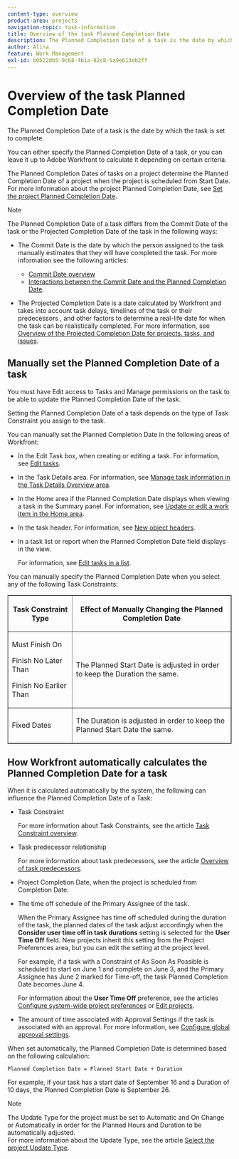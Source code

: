 ```yaml
---
content-type: overview
product-area: projects
navigation-topic: task-information
title: Overview of the task Planned Completion Date
description: The Planned Completion Date of a task is the date by which the task is set to complete.
author: Alina
feature: Work Management
exl-id: b0522db5-9c68-4b1a-82c8-5a9e613eb2ff
---
```

# Overview of the task Planned Completion Date

The Planned Completion Date of a task is the date by which the task is set to complete. 

You can either specify the Planned Completion Date of a task, or you can leave it up to Adobe Workfront to calculate it depending on certain criteria. 

The Planned Completion Dates of tasks on a project determine the Planned Completion Date of a project when the project is scheduled from Start Date. For more information about the project Planned Completion Date, see [Set the project Planned Completion Date](../../../manage-work/projects/planning-a-project/project-planned-completion-date.md).

>[!NOTE]
>
>The Planned Completion Date of a task differs from the Commit Date of the task or the Projected Completion Date of the task in the following ways:
>
>* The Commit Date is the date by which the person assigned to the task manually estimates that they will have completed the task. For more information see the following articles:
>
>   * [Commit Date overview](../../../manage-work/projects/updating-work-in-a-project/overview-of-commit-dates.md) 
>   * [Interactions between the Commit Date and the Planned Completion Date](../../../manage-work/projects/updating-work-in-a-project/interactions-between-commit-and-planned-completion-dates.md).
>
>* The Projected Completion Date is a date calculated by Workfront and takes into account task delays, timelines of the task or their predecessors , and other factors to determine a real-life date for when the task can be realistically completed. For more information, see [Overview of the Projected Completion Date for projects, tasks, and issues](../../../manage-work/projects/planning-a-project/project-projected-completion-date.md).
>

## Manually set the Planned Completion Date of a task

You must have Edit access to Tasks and Manage permissions on the task to be able to update the Planned Completion Date of the task.

Setting the Planned Completion Date of a task depends on the type of Task Constraint you assign to the task. 

You can manually set the Planned Completion Date in the following areas of Workfront:

* In the Edit Task box, when creating or editing a task. For information, see [Edit tasks](../../../manage-work/tasks/manage-tasks/edit-tasks.md).
* In the Task Details area. For information, see [Manage task information in the Task Details Overview area](../../../manage-work/tasks/manage-tasks/task-information-in-overview.md).
* In the Home area if the Planned Completion Date displays when viewing a task in the Summary panel. For information, see [Update or edit a work item in the Home area](../../../workfront-basics/using-home/using-the-home-area/update-and-edit-work-item-home.md).
* In the task header. For information, see [New object headers](../../../workfront-basics/the-new-workfront-experience/new-object-headers.md).
* In a task list or report when the Planned Completion Date field displays in the view.

  For information, see [Edit tasks in a list](../../../manage-work/tasks/manage-tasks/edit-tasks-in-a-list.md).

You can manually specify the Planned Completion Date when you select any of the following Task Constraints: 

<table border="1" cellspacing="15" cellpadding="1"> 
 <col> 
 <col> 
 <thead> 
  <tr> 
   <th> <p><strong>Task Constraint Type</strong> </p> </th> 
   <th> <p><strong>Effect of Manually Changing the Planned Completion Date</strong> </p> </th> 
  </tr> 
 </thead> 
 <tbody> 
  <tr> 
   <td> <p>Must Finish On</p> <p>Finish No Later Than</p> <p>Finish No Earlier Than</p> </td> 
   <td> <p><span class="s1">The Planned Start Date is adjusted in order to keep the Duration the same.</span> </p> </td> 
  </tr> 
  <tr> 
   <td> <p>Fixed Dates</p> </td> 
   <td> <p>The Duration is adjusted in order to keep the Planned Start Date the same.</p> </td> 
  </tr> 
 </tbody> 
</table>

## How Workfront automatically calculates the Planned Completion Date for a task

When it is calculated automatically by the system, the following can influence the Planned Completion Date of a Task:

* Task Constraint

  For more information about Task Constraints, see the article [Task Constraint overview](../../../manage-work/tasks/task-constraints/task-constraint-overview.md).

* Task predecessor relationship

  For more information about task predecessors, see the article [Overview of task predecessors](../../../manage-work/tasks/use-prdcssrs/predecessors-overview.md).

* Project Completion Date, when the project is scheduled from Completion Date.
* The time off schedule of the Primary Assignee of the task.

  When the Primary Assignee has time off scheduled during the duration of the task, the planned dates of the task adjust accordingly when the **Consider user time off in task durations** setting is selected for the **User Time Off** field. New projects inherit this setting from the Project Preferences area, but you can edit the setting at the project level.

  For example, if a task with a Constraint of As Soon As Possible is scheduled to start on June 1 and complete on June 3, and the Primary Assignee has June 2 marked for Time-off, the task Planned Completion Date becomes June 4.

  For information about the **User Time Off** preference, see the articles [Configure system-wide project preferences](../../../administration-and-setup/set-up-workfront/configure-system-defaults/set-project-preferences.md) or [Edit projects](../../../manage-work/projects/manage-projects/edit-projects.md).

* The amount of time associated with Approval Settings if the task is associated with an approval. For more information, see [Configure global approval settings](../../../administration-and-setup/customize-workfront/configure-approval-milestone-processes/establish-approval-settings.md).

When set automatically, the Planned Completion Date is determined based on the following calculation: 

```
Planned Completion Date = Planned Start Date + Duration
```

For example, if your task has a start date of September 16 and a Duration of 10 days, the Planned Completion Date is September 26.

>[!NOTE]
>
> The Update Type for the project must be set to Automatic and On Change or Automatically in order for the Planned Hours and Duration to be automatically adjusted.   
>For more information about the Update Type, see the article [Select the project Update Type](../../../manage-work/projects/manage-projects/select-project-update-type.md).
